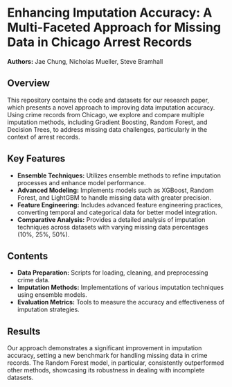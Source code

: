 # Enhancing Imputation Accuracy: A Multi-Faceted Approach for Missing Data in Chicago Arrest Records
**Authors:** Jae Chung, Nicholas Mueller, Steve Bramhall

## Overview
This repository contains the code and datasets for our research paper, which presents a novel approach to improving data imputation accuracy. Using crime records from Chicago, we explore and compare multiple imputation methods, including Gradient Boosting, Random Forest, and Decision Trees, to address missing data challenges, particularly in the context of arrest records.

## Key Features
* **Ensemble Techniques:** Utilizes ensemble methods to refine imputation processes and enhance model performance.
* **Advanced Modeling:** Implements models such as XGBoost, Random Forest, and LightGBM to handle missing data with greater precision.
* **Feature Engineering:** Includes advanced feature engineering practices, converting temporal and categorical data for better model integration.
* **Comparative Analysis:** Provides a detailed analysis of imputation techniques across datasets with varying missing data percentages (10%, 25%, 50%).
## Contents
* **Data Preparation:** Scripts for loading, cleaning, and preprocessing crime data.
* **Imputation Methods:** Implementations of various imputation techniques using ensemble models.
* **Evaluation Metrics:** Tools to measure the accuracy and effectiveness of imputation strategies.
## Results
Our approach demonstrates a significant improvement in imputation accuracy, setting a new benchmark for handling missing data in crime records. The Random Forest model, in particular, consistently outperformed other methods, showcasing its robustness in dealing with incomplete datasets.
